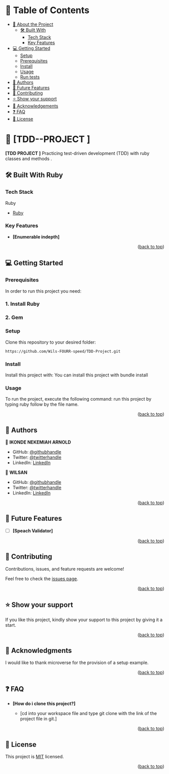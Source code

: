 <!-- TABLE OF CONTENTS -->

# 📗 Table of Contents

- [📖 About the Project](#about-project)
  - [🛠 Built With](#built-with)
    - [Tech Stack](#tech-stack)
    - [Key Features](#key-features)
- [💻 Getting Started](#getting-started)
  - [Setup](#setup)
  - [Prerequisites](#prerequisites)
  - [Install](#install)
  - [Usage](#usage)
  - [Run tests](#run-tests)
- [👥 Authors](#authors)
- [🔭 Future Features](#future-features)
- [🤝 Contributing](#contributing)
- [⭐️ Show your support](#support)
- [🙏 Acknowledgements](#acknowledgements)
- [❓ FAQ](#faq)
- [📝 License](#license)

<!-- PROJECT DESCRIPTION -->

# 📖 [TDD--PROJECT ] <a name="about-project"></a>

**[TDD PROJECT ]** Practicing test-driven development (TDD) with ruby classes and methods .

## 🛠 Built With <a name="built-with">Ruby</a>

### Tech Stack <a name="tech-stack"></a>

<summary>Ruby</summary>
  <ul>
    <li><a href="https://www.Ruby-Lang.org/">Ruby</a></li>
  </ul>
</details>

<!-- Features -->

### Key Features <a name="key-features"></a>

- **[Enumerable indepth]**

<p align="right">(<a href="#readme-top">back to top</a>)</p>

<!-- GETTING STARTED -->

## 💻 Getting Started <a name="getting-started"></a>

### Prerequisites

In order to run this project you need:

### 1. Install Ruby

### 2. Gem

### Setup

Clone this repository to your desired folder:

`https://github.com/Wils-FOURR-speed/TDD-Project.git`

### Install

Install this project with: You can install this project with bundle install

<!--
Example command:

```sh
  cd my-project
  gem install
```
--->

### Usage

To run the project, execute the following command: run this project by typing ruby follow by the file name.

<!--
Example command:

```sh
  rails server
```
--->

<!--
Example command:

```sh
  bin/rails test test/models/article_test.rb
```
--->

<p align="right">(<a href="#readme-top">back to top</a>)</p>

<!-- AUTHORS -->

## 👥 Authors <a name="authors"></a>
👤 **IKONDE NEKEMIAH ARNOLD**

- GitHub: [@githubhandle](https://github.com/arnoldnekemiah/)
- Twitter: [@twitterhandle](https://twitter.com/arnoldikonde)
- LinkedIn: [LinkedIn](https://www.linkedin.com/in/arnoldnekemiah/)

👤 **WILSAN**

- GitHub: [@githubhandle](https://github.com/Wils-FOURR-speed)
- Twitter: [@twitterhandle](https://twitter.com/WFourrspeed)
- LinkedIn: [LinkedIn](https://www.linkedin.com/in/nji-wilsan-ndenge-47b7a826a/)

<p align="right">(<a href="#readme-top">back to top</a>)</p>

<!-- FUTURE FEATURES -->

## 🔭 Future Features <a name="future-features"></a>

- [ ] **[Speach Validator]**

<p align="right">(<a href="#readme-top">back to top</a>)</p>

<!-- CONTRIBUTING -->

## 🤝 Contributing <a name="contributing"></a>

Contributions, issues, and feature requests are welcome!

Feel free to check the [issues page](https://github.com/Wils-FOURR-speed/TDD-Project/issues).

<p align="right">(<a href="#readme-top">back to top</a>)</p>

<!-- SUPPORT -->

## ⭐️ Show your support <a name="support"></a>

If you like this project, kindly show your support to this project by giving it a start.

<p align="right">(<a href="#readme-top">back to top</a>)</p>

<!-- ACKNOWLEDGEMENTS -->

## 🙏 Acknowledgments <a name="acknowledgements"></a>

I would like to thank microverse for the provision of a setup example.

<p align="right">(<a href="#readme-top">back to top</a>)</p>

<!-- FAQ (optional) -->

## ❓ FAQ <a name="faq"></a>

- **[How do i clone this project?]**

  - [cd into your workspace file and type git clone with the link of the project file in git.]

<p align="right">(<a href="#readme-top">back to top</a>)</p>

<!-- LICENSE -->

## 📝 License <a name="license"></a>

This project is [MIT](https://github.com/Wils-FOURR-speed/TDD-Project/blob/main/LICENSE) licensed.

<p align="right">(<a href="#readme-top">back to top</a>)</p>

